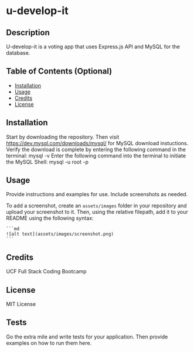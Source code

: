 # u-develop-it

## Description
U-develop-it is a voting app that uses Express.js API and MySQL for the database. 

## Table of Contents (Optional)

- [Installation](#installation)
- [Usage](#usage)
- [Credits](#credits)
- [License](#license)

## Installation

Start by downloading the repository.
Then visit https://dev.mysql.com/downloads/mysql/ for MySQL download instuctions. 
Verify the download is complete by entering the following command in the terminal:
    mysql -v
Enter the following command into the terminal to initiate the MySQL Shell:
    mysql -u root -p


## Usage

Provide instructions and examples for use. Include screenshots as needed.

To add a screenshot, create an `assets/images` folder in your repository and upload your screenshot to it. Then, using the relative filepath, add it to your README using the following syntax:

    ```md
    ![alt text](assets/images/screenshot.png)
    ```

## Credits

UCF Full Stack Coding Bootcamp

## License

MIT License


## Tests

Go the extra mile and write tests for your application. Then provide examples on how to run them here.
